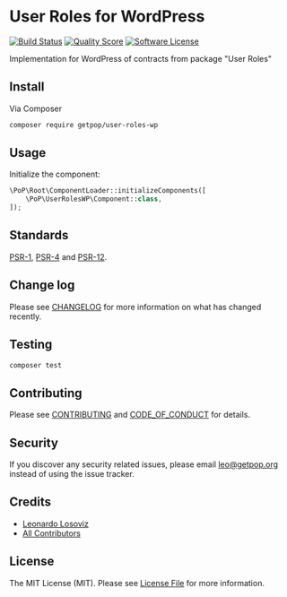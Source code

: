 # User Roles for WordPress

[![Build Status][ico-travis]][link-travis]
[![Quality Score][ico-code-quality]][link-code-quality]
[![Software License][ico-license]](LICENSE.md)

<!--
[![Latest Version on Packagist][ico-version]][link-packagist]
[![Coverage Status][ico-scrutinizer]][link-scrutinizer]
[![Total Downloads][ico-downloads]][link-downloads]
-->

Implementation for WordPress of contracts from package "User Roles"

## Install

Via Composer

``` bash
composer require getpop/user-roles-wp
```

## Usage

Initialize the component:

``` php
\PoP\Root\ComponentLoader::initializeComponents([
    \PoP\UserRolesWP\Component::class,
]);
```

## Standards

[PSR-1](https://www.php-fig.org/psr/psr-1), [PSR-4](https://www.php-fig.org/psr/psr-4) and [PSR-12](https://www.php-fig.org/psr/psr-12).

## Change log

Please see [CHANGELOG](CHANGELOG.md) for more information on what has changed recently.

## Testing

``` bash
composer test
```

## Contributing

Please see [CONTRIBUTING](CONTRIBUTING.md) and [CODE_OF_CONDUCT](CODE_OF_CONDUCT.md) for details.

## Security

If you discover any security related issues, please email leo@getpop.org instead of using the issue tracker.

## Credits

- [Leonardo Losoviz][link-author]
- [All Contributors][link-contributors]

## License

The MIT License (MIT). Please see [License File](LICENSE.md) for more information.

[ico-version]: https://img.shields.io/packagist/v/getpop/user-roles-wp.svg?style=flat-square
[ico-license]: https://img.shields.io/badge/license-MIT-brightgreen.svg?style=flat-square
[ico-travis]: https://img.shields.io/travis/getpop/user-roles-wp/master.svg?style=flat-square
[ico-scrutinizer]: https://img.shields.io/scrutinizer/coverage/g/getpop/user-roles-wp.svg?style=flat-square
[ico-code-quality]: https://img.shields.io/scrutinizer/g/getpop/user-roles-wp.svg?style=flat-square
[ico-downloads]: https://img.shields.io/packagist/dt/getpop/user-roles-wp.svg?style=flat-square

[link-packagist]: https://packagist.org/packages/getpop/user-roles-wp
[link-travis]: https://travis-ci.org/getpop/user-roles-wp
[link-scrutinizer]: https://scrutinizer-ci.com/g/getpop/user-roles-wp/code-structure
[link-code-quality]: https://scrutinizer-ci.com/g/getpop/user-roles-wp
[link-downloads]: https://packagist.org/packages/getpop/user-roles-wp
[link-author]: https://github.com/leoloso
[link-contributors]: ../../contributors
